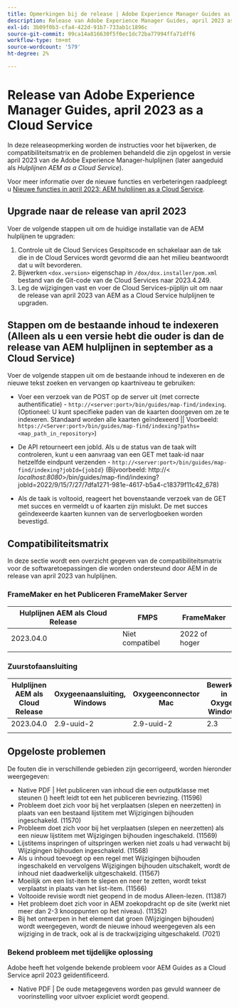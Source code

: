 ```yaml
---
title: Opmerkingen bij de release | Adobe Experience Manager Guides as a Cloud Service, release april 2023
description: Release van Adobe Experience Manager Guides, april 2023 as a Cloud Service
exl-id: 3b09f0b3-cfa4-422d-91b7-733ab1c1896c
source-git-commit: 99ca14a816630f5f0ec1dc72ba77994ffa71dff6
workflow-type: tm+mt
source-wordcount: '579'
ht-degree: 2%

---
```


# Release van Adobe Experience Manager Guides, april 2023 as a Cloud Service

In deze releaseopmerking worden de instructies voor het bijwerken, de compatibiliteitsmatrix en de problemen behandeld die zijn opgelost in versie april 2023 van de Adobe Experience Manager-hulplijnen (later aangeduid als *Hulplijnen AEM as a Cloud Service*).

Voor meer informatie over de nieuwe functies en verbeteringen raadpleegt u [Nieuwe functies in april 2023: AEM hulplijnen as a Cloud Service](whats-new-2023.4.0.md).

## Upgrade naar de release van april 2023

Voer de volgende stappen uit om de huidige installatie van de AEM hulplijnen te upgraden:

1. Controle uit de Cloud Services Gespitscode en schakelaar aan de tak die in de Cloud Services wordt gevormd die aan het milieu beantwoordt dat u wilt bevorderen.
2. Bijwerken `<dox.version>` eigenschap in `/dox/dox.installer/pom.xml` bestand van de Git-code van de Cloud Services naar 2023.4.249.
3. Leg de wijzigingen vast en voer de Cloud Services-pijplijn uit om naar de release van april 2023 van AEM as a Cloud Service hulplijnen te upgraden.

## Stappen om de bestaande inhoud te indexeren (Alleen als u een versie hebt die ouder is dan de release van AEM hulplijnen in september as a Cloud Service)

Voer de volgende stappen uit om de bestaande inhoud te indexeren en de nieuwe tekst zoeken en vervangen op kaartniveau te gebruiken:

* Voer een verzoek van de POST op de server uit (met correcte authentificatie) - `http://<server:port>/bin/guides/map-find/indexing`.
(Optioneel: U kunt specifieke paden van de kaarten doorgeven om ze te indexeren. Standaard worden alle kaarten geïndexeerd || Voorbeeld: `https://<Server:port>/bin/guides/map-find/indexing?paths=<map_path_in_repository>`)

* De API retourneert een jobId. Als u de status van de taak wilt controleren, kunt u een aanvraag van een GET met taak-id naar hetzelfde eindpunt verzenden - `http://<server:port>/bin/guides/map-find/indexing?jobId={jobId}`
(Bijvoorbeeld: http://&lt;
_localhost:8080_>/bin/guides/map-find/indexing?jobId=2022/9/15/7/27/7dfa1271-981e-4617-b5a4-c18379f11c42_678)

* Als de taak is voltooid, reageert het bovenstaande verzoek van de GET met succes en vermeldt u of kaarten zijn mislukt. De met succes geïndexeerde kaarten kunnen van de serverlogboeken worden bevestigd.

## Compatibiliteitsmatrix

In deze sectie wordt een overzicht gegeven van de compatibiliteitsmatrix voor de softwaretoepassingen die worden ondersteund door AEM in de release van april 2023 van hulplijnen.

### FrameMaker en het Publiceren FrameMaker Server

| Hulplijnen AEM als Cloud Release | FMPS | FrameMaker |
| --- | --- | --- |
| 2023.04.0 | Niet compatibel | 2022 of hoger |
|  |  |  |


### Zuurstofaansluiting

| Hulplijnen AEM als Cloud Release | Oxygeenaansluiting, Windows | Oxygeenconnector Mac | Bewerken in Oxygen Windows | Bewerken in Oxygen Mac |
| --- | --- | --- | --- | --- |
| 2023.04.0 | 2.9-uuid-2 | 2.9-uuid-2 | 2.3 | 2.3 |
|  |  |  |  |



## Opgeloste problemen

De fouten die in verschillende gebieden zijn gecorrigeerd, worden hieronder weergegeven:

* Native PDF | Het publiceren van inhoud die een outputklasse met steunen () heeft leidt tot een het publiceren bevriezing. (11596)
* Probleem doet zich voor bij het verplaatsen (slepen en neerzetten) in plaats van een bestaand lijstitem met Wijzigingen bijhouden ingeschakeld. (11570)
* Probleem doet zich voor bij het verplaatsen (slepen en neerzetten) als een nieuw lijstitem met Wijzigingen bijhouden ingeschakeld. (11569)
* Lijstitems inspringen of uitspringen werken niet zoals u had verwacht bij Wijzigingen bijhouden ingeschakeld. (11568)
* Als u inhoud toevoegt op een regel met Wijzigingen bijhouden ingeschakeld en vervolgens Wijzigingen bijhouden uitschakelt, wordt de inhoud niet daadwerkelijk uitgeschakeld. (11567)
* Moeilijk om een list-item te slepen en neer te zetten, wordt tekst verplaatst in plaats van het list-item. (11566)
* Voltooide revisie wordt niet geopend in de modus Alleen-lezen. (11387)
* Het probleem doet zich voor in AEM zoekopdracht op de site (werkt niet meer dan 2-3 knooppunten op het niveau). (11352)
* Bij het ontwerpen in het element dat groen (Wijzigingen bijhouden) wordt weergegeven, wordt de nieuwe inhoud weergegeven als een wijziging in de track, ook al is de trackwijziging uitgeschakeld. (7021)

### Bekend probleem met tijdelijke oplossing

Adobe heeft het volgende bekende probleem voor AEM Guides as a Cloud Service april 2023 geïdentificeerd.

* Native PDF | De oude metagegevens worden pas gevuld wanneer de voorinstelling voor uitvoer expliciet wordt geopend.
